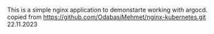 This is a simple nginx application to demonstarte working with argocd.
copied from https://github.com/OdabasiMehmet/nginx-kubernetes.git
22.11.2023
